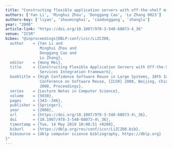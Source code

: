 ```yaml
---
title: "Constructing flexible application servers with off-the-shelf middleware services integration framework"
authors: ['Yan Li', 'Minghui Zhou', 'Donggang Cao', 'Lu Zhang 0023']
authors-key: ['liyan', 'zhouminghui', 'caodonggang', 'zhanglu']
year: "2008"
article-link: "https://doi.org/10.1007/978-3-540-68073-4_36"
venue: "ICSR"
bibex: "@inproceedings{DBLP:conf/icsr/LiZCZ08,
  author    = {Yan Li and
               Minghui Zhou and
               Donggang Cao and
               Lu Zhang},
  editor    = {Hong Mei},
  title     = {Constructing Flexible Application Servers with Off-the-Shelf Middleware
               Services Integration Framework},
  booktitle = {High Confidence Software Reuse in Large Systems, 10th International
               Conference on Software Reuse, {ICSR} 2008, Beijing, China, May 25-29,
               2008, Proceedings},
  series    = {Lecture Notes in Computer Science},
  volume    = {5030},
  pages     = {343--346},
  publisher = {Springer},
  year      = {2008},
  url       = {https://doi.org/10.1007/978-3-540-68073-4\_36},
  doi       = {10.1007/978-3-540-68073-4\_36},
  timestamp = {Tue, 14 May 2019 10:00:51 +0200},
  biburl    = {https://dblp.org/rec/conf/icsr/LiZCZ08.bib},
  bibsource = {dblp computer science bibliography, https://dblp.org}
}"
---
```


